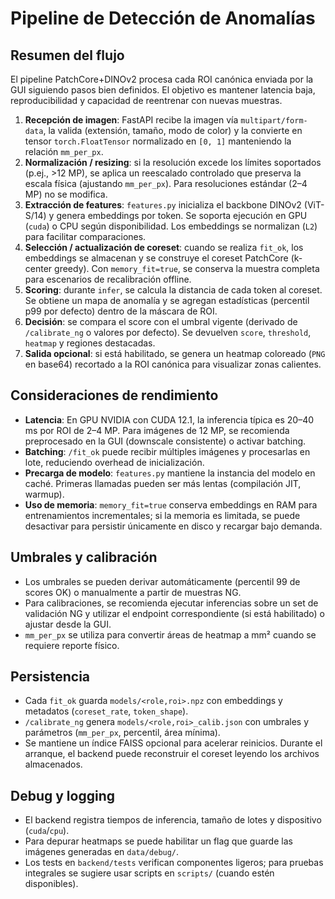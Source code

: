 # Pipeline de Detección de Anomalías

## Resumen del flujo
El pipeline PatchCore+DINOv2 procesa cada ROI canónica enviada por la GUI siguiendo pasos bien definidos. El objetivo es mantener latencia baja, reproducibilidad y capacidad de reentrenar con nuevas muestras.

1. **Recepción de imagen**: FastAPI recibe la imagen vía `multipart/form-data`, la valida (extensión, tamaño, modo de color) y la convierte en tensor `torch.FloatTensor` normalizado en `[0, 1]` manteniendo la relación `mm_per_px`.
2. **Normalización / resizing**: si la resolución excede los límites soportados (p.ej., >12 MP), se aplica un reescalado controlado que preserva la escala física (ajustando `mm_per_px`). Para resoluciones estándar (2–4 MP) no se modifica.
3. **Extracción de features**: `features.py` inicializa el backbone DINOv2 (ViT-S/14) y genera embeddings por token. Se soporta ejecución en GPU (`cuda`) o CPU según disponibilidad. Los embeddings se normalizan (`L2`) para facilitar comparaciones.
4. **Selección / actualización de coreset**: cuando se realiza `fit_ok`, los embeddings se almacenan y se construye el coreset PatchCore (k-center greedy). Con `memory_fit=true`, se conserva la muestra completa para escenarios de recalibración offline.
5. **Scoring**: durante `infer`, se calcula la distancia de cada token al coreset. Se obtiene un mapa de anomalía y se agregan estadísticas (percentil p99 por defecto) dentro de la máscara de ROI.
6. **Decisión**: se compara el score con el umbral vigente (derivado de `/calibrate_ng` o valores por defecto). Se devuelven `score`, `threshold`, `heatmap` y regiones destacadas.
7. **Salida opcional**: si está habilitado, se genera un heatmap coloreado (`PNG` en base64) recortado a la ROI canónica para visualizar zonas calientes.

## Consideraciones de rendimiento
- **Latencia**: En GPU NVIDIA con CUDA 12.1, la inferencia típica es 20–40 ms por ROI de 2–4 MP. Para imágenes de 12 MP, se recomienda preprocesado en la GUI (downscale consistente) o activar batching.
- **Batching**: `/fit_ok` puede recibir múltiples imágenes y procesarlas en lote, reduciendo overhead de inicialización.
- **Precarga de modelo**: `features.py` mantiene la instancia del modelo en caché. Primeras llamadas pueden ser más lentas (compilación JIT, warmup).
- **Uso de memoria**: `memory_fit=true` conserva embeddings en RAM para entrenamientos incrementales; si la memoria es limitada, se puede desactivar para persistir únicamente en disco y recargar bajo demanda.

## Umbrales y calibración
- Los umbrales se pueden derivar automáticamente (percentil 99 de scores OK) o manualmente a partir de muestras NG.
- Para calibraciones, se recomienda ejecutar inferencias sobre un set de validación NG y utilizar el endpoint correspondiente (si está habilitado) o ajustar desde la GUI.
- `mm_per_px` se utiliza para convertir áreas de heatmap a mm² cuando se requiere reporte físico.

## Persistencia
- Cada `fit_ok` guarda `models/<role,roi>.npz` con embeddings y metadatos (`coreset_rate`, `token_shape`).
- `/calibrate_ng` genera `models/<role,roi>_calib.json` con umbrales y parámetros (`mm_per_px`, percentil, área mínima).
- Se mantiene un índice FAISS opcional para acelerar reinicios. Durante el arranque, el backend puede reconstruir el coreset leyendo los archivos almacenados.

## Debug y logging
- El backend registra tiempos de inferencia, tamaño de lotes y dispositivo (`cuda`/`cpu`).
- Para depurar heatmaps se puede habilitar un flag que guarde las imágenes generadas en `data/debug/`.
- Los tests en `backend/tests` verifican componentes ligeros; para pruebas integrales se sugiere usar scripts en `scripts/` (cuando estén disponibles).

